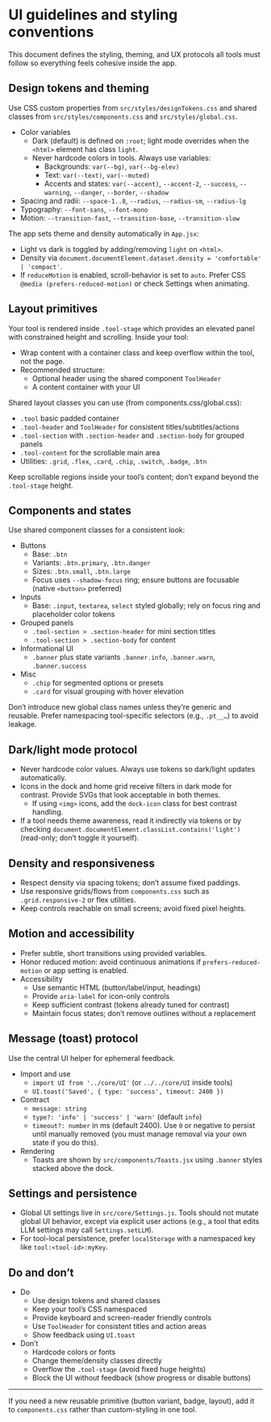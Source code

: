 # UI guidelines and styling conventions

This document defines the styling, theming, and UX protocols all tools must follow so everything feels cohesive inside the app.

## Design tokens and theming

Use CSS custom properties from `src/styles/designTokens.css` and shared classes from `src/styles/components.css` and `src/styles/global.css`.

- Color variables
  - Dark (default) is defined on `:root`; light mode overrides when the `<html>` element has class `light`.
  - Never hardcode colors in tools. Always use variables:
    - Backgrounds: `var(--bg)`, `var(--bg-elev)`
    - Text: `var(--text)`, `var(--muted)`
    - Accents and states: `var(--accent)`, `--accent-2`, `--success`, `--warning`, `--danger`, `--border`, `--shadow`
- Spacing and radii: `--space-1..8`, `--radius`, `--radius-sm`, `--radius-lg`
- Typography: `--font-sans`, `--font-mono`
- Motion: `--transition-fast`, `--transition-base`, `--transition-slow`

The app sets theme and density automatically in `App.jsx`:
- Light vs dark is toggled by adding/removing `light` on `<html>`.
- Density via `document.documentElement.dataset.density = 'comfortable' | 'compact'`.
- If `reduceMotion` is enabled, scroll-behavior is set to `auto`. Prefer CSS `@media (prefers-reduced-motion)` or check Settings when animating.

## Layout primitives

Your tool is rendered inside `.tool-stage` which provides an elevated panel with constrained height and scrolling. Inside your tool:

- Wrap content with a container class and keep overflow within the tool, not the page.
- Recommended structure:
  - Optional header using the shared component `ToolHeader`
  - A content container with your UI

Shared layout classes you can use (from components.css/global.css):
- `.tool` basic padded container
- `.tool-header` and `ToolHeader` for consistent titles/subtitles/actions
- `.tool-section` with `.section-header` and `.section-body` for grouped panels
- `.tool-content` for the scrollable main area
- Utilities: `.grid`, `.flex`, `.card`, `.chip`, `.switch`, `.badge`, `.btn`

Keep scrollable regions inside your tool’s content; don’t expand beyond the `.tool-stage` height.

## Components and states

Use shared component classes for a consistent look:
- Buttons
  - Base: `.btn`
  - Variants: `.btn.primary`, `.btn.danger`
  - Sizes: `.btn.small`, `.btn.large`
  - Focus uses `--shadow-focus` ring; ensure buttons are focusable (native `<button>` preferred)
- Inputs
  - Base: `.input`, `textarea`, `select` styled globally; rely on focus ring and placeholder color tokens
- Grouped panels
  - `.tool-section > .section-header` for mini section titles
  - `.tool-section > .section-body` for content
- Informational UI
  - `.banner` plus state variants `.banner.info`, `.banner.warn`, `.banner.success`
- Misc
  - `.chip` for segmented options or presets
  - `.card` for visual grouping with hover elevation

Don’t introduce new global class names unless they’re generic and reusable. Prefer namespacing tool-specific selectors (e.g., `.pt__…`) to avoid leakage.

## Dark/light mode protocol

- Never hardcode color values. Always use tokens so dark/light updates automatically.
- Icons in the dock and home grid receive filters in dark mode for contrast. Provide SVGs that look acceptable in both themes.
  - If using `<img>` icons, add the `dock-icon` class for best contrast handling.
- If a tool needs theme awareness, read it indirectly via tokens or by checking `document.documentElement.classList.contains('light')` (read-only; don’t toggle it yourself).

## Density and responsiveness

- Respect density via spacing tokens; don’t assume fixed paddings.
- Use responsive grids/flows from `components.css` such as `.grid.responsive-2` or flex utilities.
- Keep controls reachable on small screens; avoid fixed pixel heights.

## Motion and accessibility

- Prefer subtle, short transitions using provided variables.
- Honor reduced motion: avoid continuous animations if `prefers-reduced-motion` or app setting is enabled.
- Accessibility
  - Use semantic HTML (button/label/input, headings)
  - Provide `aria-label` for icon-only controls
  - Keep sufficient contrast (tokens already tuned for contrast)
  - Maintain focus states; don’t remove outlines without a replacement

## Message (toast) protocol

Use the central UI helper for ephemeral feedback.

- Import and use
  - `import UI from '../core/UI'` (or `../../core/UI` inside tools)
  - `UI.toast('Saved', { type: 'success', timeout: 2400 })`
- Contract
  - `message: string`
  - `type?: 'info' | 'success' | 'warn'` (default `info`)
  - `timeout?: number` in ms (default 2400). Use `0` or negative to persist until manually removed (you must manage removal via your own state if you do this).
- Rendering
  - Toasts are shown by `src/components/Toasts.jsx` using `.banner` styles stacked above the dock.

## Settings and persistence

- Global UI settings live in `src/core/Settings.js`. Tools should not mutate global UI behavior, except via explicit user actions (e.g., a tool that edits LLM settings may call `Settings.setLLM`).
- For tool-local persistence, prefer `localStorage` with a namespaced key like `tool:<tool-id>:myKey`.

## Do and don’t

- Do
  - Use design tokens and shared classes
  - Keep your tool’s CSS namespaced
  - Provide keyboard and screen-reader friendly controls
  - Use `ToolHeader` for consistent titles and action areas
  - Show feedback using `UI.toast`
- Don’t
  - Hardcode colors or fonts
  - Change theme/density classes directly
  - Overflow the `.tool-stage` (avoid fixed huge heights)
  - Block the UI without feedback (show progress or disable buttons)

---

If you need a new reusable primitive (button variant, badge, layout), add it to `components.css` rather than custom-styling in one tool.
